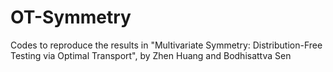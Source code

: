 # OT-Symmetry
Codes to reproduce the results in "Multivariate Symmetry: Distribution-Free Testing via Optimal Transport", by Zhen Huang and Bodhisattva Sen
